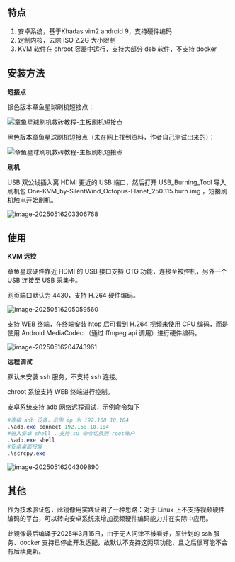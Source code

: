 ## 特点

1. 安卓系统，基于Khadas vim2 android 9，支持硬件编码
2. 定制内核，去除 ISO 2.2G 大小限制
3. KVM 软件在 chroot 容器中运行，支持大部分 deb 软件，不支持 docker 

## 安装方法

**短接点**

银色版本章鱼星球刷机短接点：



![章鱼星球刷机救砖教程-主板刷机短接点](../img/084749kig48ixdiybxguvy.jpg)

黑色版本章鱼星球刷机短接点（未在网上找到资料，作者自己测试出来的）：

![章鱼星球刷机救砖教程-主板刷机短接点](../img/image-20250516202445796.png)

**刷机**

USB 双公线插入离 HDMI 更近的 USB 端口，然后打开 USB_Burning_Tool 导入刷机包 One-KVM_by-SilentWind_Octopus-Flanet_250315.burn.img ，短接刷机触电开始刷机。

![image-20250516203306768](../img/image-20250516203306768.png)

## 使用

**KVM 远控**

章鱼星球硬件靠近 HDMI 的 USB 接口支持 OTG 功能，连接至被控机，另外一个 USB 连接至 USB 采集卡。

网页端口默认为 4430，支持 H.264 硬件编码。

![image-20250516205059560](../img/image-20250516205059560.png)

支持 WEB 终端，在终端安装 htop 后可看到 H.264 视频未使用 CPU 编码，而是使用 Android MediaCodec （通过 ffmpeg api 调用）进行硬件编码。

![image-20250516204743961](../img/image-20250516204743961.png)

**远程调试**

默认未安装 ssh 服务，不支持 ssh 连接。

chroot 系统支持 WEB 终端进行控制。

安卓系统支持 adb 网络远程调试，示例命令如下

```powershell
#连接 adb 设备，示例 ip 为 192.168.10.104
.\adb.exe connect 192.168.10.104
#进入安卓 shell ，支持 su 命令切换到 root账户
.\adb.exe shell
#安卓桌面投屏
.\scrcpy.exe
```

![image-20250516204309890](../img/image-20250516204309890.png)

## 其他

作为技术验证包，此镜像用实践证明了一种思路：对于 Linux 上不支持视频硬件编码的平台，可以转向安卓系统来增加视频硬件编码能力并在实际中应用。

此镜像最后编译于2025年3月15日，由于无人问津不被看好，原计划的 ssh 服务、docker 支持已停止开发适配，故默认不支持这两项功能，且之后很可能不会有后续更新。

